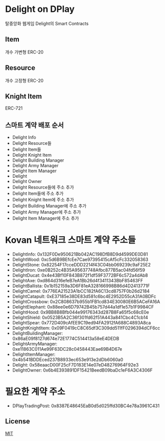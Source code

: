 # Delight on DPlay
탈중앙화 웹게임 Delight의 Smart Contracts

## Item
개수 가변형 ERC-20

## Resource
개수 고정형 ERC-20

## Knight Item
ERC-721

## 스마트 계약 배포 순서
- Delight Info
- Delight Resource들
- Delight Item들
- Delight Knight Item
- Delight Building Manager
- Delight Army Manager
- Delight Item Manager
- Delight
- Delight Owner
- Delight Resource들에 주소 추가
- Delight Item들에 주소 추가
- Delight Knight Item에 주소 추가
- Delight Building Manager에 주소 추가
- Delight Army Manager에 주소 추가
- Delight Item Manager에 주소 추가

# Kovan 네트워크 스마트 계약 주소들
- DelightInfo: 0x132F0De950621Bb042AC198DfB8D9d4599DE0D81
- DelightWood: 0xc5d6B9BEfcEe7Cae97395415cAf5cFc332058363
- DelightStone: 0x82254F17cceDDD2214f43C04bb069239c9aF25E2
- DelightIron: 0xe0B252c4B35A95637748Afbc877B5ac04fd56f59
- DelightDucat: 0x4e43Bf10F843B872f1df59F3772BF6c572a4dAb8
- DelightAxe: 0xd864d316efeB7eA1Bb26d4f3411343BbF85463FF
- DelightBallista: 0x1b152159a3D6F81eA328166998B86d4D2413771F
- DelightCamel: 0x776EA21523A1bCC182fA6C13cd8757F0b26d2184
- DelightCatapult: 0xE37185e38DE83d581c6bc4E2952D55cA31A0BDFc
- DelightCrossbow: 0x2C808637b955b1FB1cd834E30080E6B5ACeFA16A
- DelightElephant: 0x88ee0e6D79742B45b757d44a1df1e57b1F9984CF
- DelightHood: 0x9BB8B8Bfb044e99176343d287B8Fa65f5c68cE0e
- DelightShield: 0x0523B5A2C36f301fd62f51A443a841Cbc4C1cb14
- DelightSpear: 0x772D409cAfEE9C19ed94FA2912fA688C4893A8ca
- DelightKnightItem: 0x09F0419cC8C65df3C309dd511fF0296394dCF6cc
- DelightBuildingManager: 0x86aE09f8127d674e72E1774C514413a58eE4DEDB
- DelightArmyManager: 0xe11863C011Ae99F63DC28c0458443Eae69B4D67e
- DelightItemManager: 0x4b541BDDEced237B8933ec653e913e2dDb6060a0
- Delight: 0x58eaacD00F25cF7D183E14e07eD48276964F92e3
- DelightOwner: 0x6b4E393891DF15421BeedB09baDc1eF6A3C4306F

# 필요한 계약 주소
- DPlayTradingPost: 0x8387E48645EaB0d5d025ffd30BC4e78a3961C431

## License
[MIT](LICENSE)